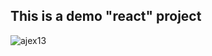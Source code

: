 ## This is a demo "react" project
![ajex13](https://img.shields.io/badge/ajex13-this%20react%20project%20rocks-green?style=for-the-badge&logo=React)

